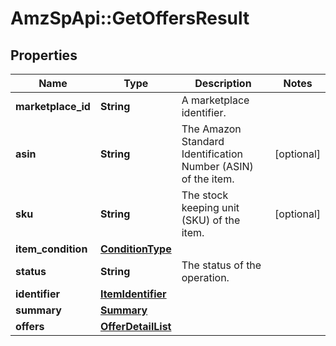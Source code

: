 # AmzSpApi::GetOffersResult

## Properties
Name | Type | Description | Notes
------------ | ------------- | ------------- | -------------
**marketplace_id** | **String** | A marketplace identifier. | 
**asin** | **String** | The Amazon Standard Identification Number (ASIN) of the item. | [optional] 
**sku** | **String** | The stock keeping unit (SKU) of the item. | [optional] 
**item_condition** | [**ConditionType**](ConditionType.md) |  | 
**status** | **String** | The status of the operation. | 
**identifier** | [**ItemIdentifier**](ItemIdentifier.md) |  | 
**summary** | [**Summary**](Summary.md) |  | 
**offers** | [**OfferDetailList**](OfferDetailList.md) |  | 

